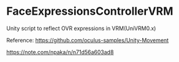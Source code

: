 # FaceExpressionsControllerVRM
Unity script to reflect OVR expressions in VRM(UniVRM0.x)

Reference:
https://github.com/oculus-samples/Unity-Movement

https://note.com/npaka/n/n71d56a603ad8
